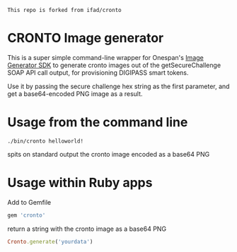 ```This repo is forked from ifad/cronto```

# CRONTO Image generator

This is a super simple command-line wrapper for Onespan's [Image Generator SDK][Onespan-IMG-SDK]
to generate cronto images out of the getSecureChallenge SOAP API call output, for provisioning
DIGIPASS smart tokens.

Use it by passing the secure challenge hex string as the first parameter, and get a base64-encoded
PNG image as a result.

# Usage from the command line

```
./bin/cronto helloworld!
```

spits on standard output the cronto image encoded as a base64 PNG

# Usage within Ruby apps

Add to Gemfile

```ruby
gem 'cronto'
```

return a string with the cronto image as a base64 PNG

```ruby
Cronto.generate('yourdata')
```

[Onespan-IMG-SDK]: https://community.onespan.com/documentation/mobile-security-suite/guides/integration-guides/developer/generate-crontosign-and-cronto-dynamic-images-image-generator-sdk
